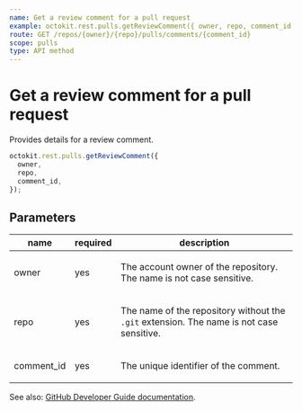 ```yaml
---
name: Get a review comment for a pull request
example: octokit.rest.pulls.getReviewComment({ owner, repo, comment_id })
route: GET /repos/{owner}/{repo}/pulls/comments/{comment_id}
scope: pulls
type: API method
---
```


# Get a review comment for a pull request

Provides details for a review comment.

```js
octokit.rest.pulls.getReviewComment({
  owner,
  repo,
  comment_id,
});
```

## Parameters

<table>
  <thead>
    <tr>
      <th>name</th>
      <th>required</th>
      <th>description</th>
    </tr>
  </thead>
  <tbody>
    <tr><td>owner</td><td>yes</td><td>

The account owner of the repository. The name is not case sensitive.

</td></tr>
<tr><td>repo</td><td>yes</td><td>

The name of the repository without the `.git` extension. The name is not case sensitive.

</td></tr>
<tr><td>comment_id</td><td>yes</td><td>

The unique identifier of the comment.

</td></tr>
  </tbody>
</table>

See also: [GitHub Developer Guide documentation](https://docs.github.com/rest/reference/pulls#get-a-review-comment-for-a-pull-request).
